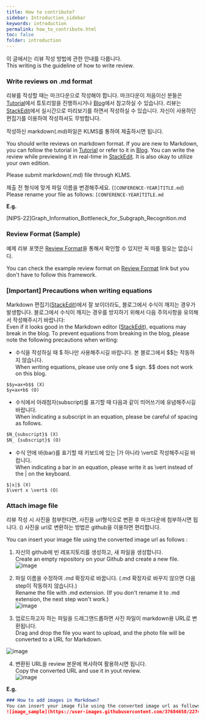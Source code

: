 ```yaml
---
title: How to contribute?
sidebar: Introduction_sidebar
keywords: introduction
permalink: how_to_contribute.html
toc: false
folder: introduction
---
```


이 글에서는 리뷰 작성 방법에 관한 안내를 다룹니다.  
This writing is the guideline of how to write review.  

### **Write reviews on .md format**  

리뷰를 작성할 때는 마크다운으로 작성해야 합니다. 마크다운이 처음이신 분들은 [Tutorial](https://www.markdowntutorial.com/)에서 튜토리얼을 진행하시거나 [Blog](https://github.com/adam-p/markdown-here/wiki/Markdown-Cheatsheet)에서 참고하실 수 있습니다. 리뷰는 [StackEdit](https://stackedit.io/app#)에서 실시간으로 미리보기를 하면서 작성하실 수 있습니다. 자신이 사용하던 편집기를 이용하여 작성하셔도 무방합니다.

작성하신 markdown(.md)파일은 KLMS를 통하여 제출하시면 됩니다. 

You should write reviews on markdown format. If you are new to Markdown, you can follow the tutorial in [Tutorial](https://www.markdowntutorial.com/) or refer to it in [Blog](https://github.com/adam-p/markdown-here/wiki/Markdown-Cheatsheet). You can write the review while previewing it in real-time in [StackEdit](https://stackedit.io/app#). It is also okay to utilize your own edition.  

Please submit markdown(.md) file through KLMS.

제출 전 형식에 맞게 파일 이름을 변경해주세요. (`[CONFERENCE-YEAR]TITLE.md`)  
Please rename your file as follows: `[CONFERENCE-YEAR]TITLE.md`

**E.g.**  

[NIPS-22]Graph_Information_Bottleneck_for_Subgraph_Recognition.md

### **Review Format (Sample)**  
예제 리뷰 포맷은 [Review Format](/template.md)을 통해서 확인할 수 있지만 꼭 따를 필요는 없습니다.  

You can check the example review format on [Review Format](/template.html) link but you don't have to follow this framework. 

### **[Important] Precautions when writing equations**

Markdown 편집기([StackEdit](https://stackedit.io/app#))에서 잘 보이더라도, 블로그에서 수식이 깨지는 경우가 발생합니다. 
블로그에서 수식이 깨지는 경우를 방지하기 위해서 다음 주의사항을 유의해서 작성해주시기 바랍니다:  
Even if it looks good in the Markdown editor ([StackEdit](https://stackedit.io/app#)), equations may break in the blog. To prevent equations from breaking in the blog, please note the following precautions when writing:

- 수식을 작성하실 때 $ 하나만 사용해주시길 바랍니다. 본 블로그에서 \$$는 작동하지 않습니다.  
When writing equations, please use only one $ sign. $$ does not work on this blog.  

```
$$y=ax+b$$ (X)
$y=ax+b$ (O)
```

- 수식에서 아래첨자(subscript)를 표기할 때 다음과 같이 띄어쓰기에 유념해주시길 바랍니다.  
When indicating a subscript in an equation, please be careful of spacing as follows.  

```markdown
$N_{subscript}$ (X)
$N_ {subscript}$ (O)
```

- 수식 안에 바(bar)를 표기할 때 키보드에 있는 \|가 아니라 \vert로 작성해주시길 바랍니다.  
When indicating a bar in an equation, please write it as \vert instead of the | on the keyboard.  

```
$|x|$ (X)
$\vert x \vert$ (O)
```

### **Attach image file**

리뷰 작성 시 사진을 첨부한다면, 사진을 url형식으로 변환 후 마크다운에 첨부하시면 됩니다. ()
사진을 url로 변환하는 방법은 github을 이용하면 편리합니다.  

You can insert your image file using the converted image url as follows :

1. 자신의 github에 빈 레포지토리를 생성하고, 새 파일을 생성합니다.  
Create an empty repository on your Github and create a new file.  
![image](https://user-images.githubusercontent.com/37684658/227445202-ef73cb4d-72bd-4229-ad57-88c4e96bf8c3.png)

2. 파일 이름을 수정하여 .md 확장자로 바꿉니다. (.md 확장자로 바꾸지 않으면 다음 step이 작동하지 않습니다.)  
Rename the file with .md extension. (If you don't rename it to .md extension, the next step won't work.)  
![image](https://user-images.githubusercontent.com/37684658/227445492-e8b49e2c-fac8-4ebf-9bea-27f50afa3f2d.png)  

3. 업로드하고자 하는 파일을 드래그앤드롭하면 사진 파일이 markdown용 URL로 변환됩니다.  
Drag and drop the file you want to upload, and the photo file will be converted to a URL for Markdown.  

![image](https://user-images.githubusercontent.com/37684658/227446034-b9dc9757-bb60-4fc2-9a16-e9d15578651b.png)

4. 변환된 URL을 review 본문에 복사하여 활용하시면 됩니다.  
Copy the converted URL and use it in yout review.  
![image](https://user-images.githubusercontent.com/37684658/227445726-3fe004f3-e32c-493e-90c2-8ea0080fe5b0.png)


**E.g.**
```markdown
### How to add images in Markdown?  
You can insert your image file using the converted image url as follows :
![image_sample](https://user-images.githubusercontent.com/37684658/227445939-ec25f692-3cd9-4adc-9eac-7d8daab3823e.png)
```

